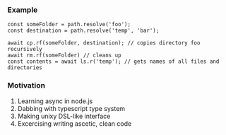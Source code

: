 ### Example

    const someFolder = path.resolve('foo');
    const destination = path.resolve('temp', 'bar');

    await cp.rf(someFolder, destination); // copies directory foo recursively
    await rm.rf(someFolder) // cleans up
    const contents = await ls.r('temp'); // gets names of all files and directories


### Motivation

1. Learning async in node.js
2. Dabbing with typescript type system
3. Making unixy DSL-like interface
4. Excercising writing ascetic, clean code
